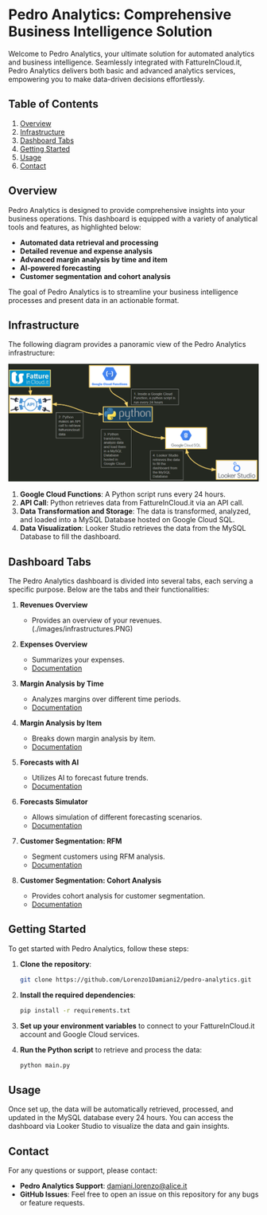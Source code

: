 # Pedro Analytics: Comprehensive Business Intelligence Solution

Welcome to Pedro Analytics, your ultimate solution for automated analytics and business intelligence. Seamlessly integrated with FattureInCloud.it, Pedro Analytics delivers both basic and advanced analytics services, empowering you to make data-driven decisions effortlessly.

## Table of Contents

1. [Overview](#overview)
2. [Infrastructure](#infrastructure)
3. [Dashboard Tabs](#dashboard-tabs)
4. [Getting Started](#getting-started)
5. [Usage](#usage)
6. [Contact](#contact)

## Overview

Pedro Analytics is designed to provide comprehensive insights into your business operations. This dashboard is equipped with a variety of analytical tools and features, as highlighted below:

- **Automated data retrieval and processing**
- **Detailed revenue and expense analysis**
- **Advanced margin analysis by time and item**
- **AI-powered forecasting**
- **Customer segmentation and cohort analysis**

The goal of Pedro Analytics is to streamline your business intelligence processes and present data in an actionable format.

## Infrastructure

The following diagram provides a panoramic view of the Pedro Analytics infrastructure:

![Infrastructure Flow](./images/infrastructures.PNG)

1. **Google Cloud Functions**: A Python script runs every 24 hours.
2. **API Call**: Python retrieves data from FattureInCloud.it via an API call.
3. **Data Transformation and Storage**: The data is transformed, analyzed, and loaded into a MySQL Database hosted on Google Cloud SQL.
4. **Data Visualization**: Looker Studio retrieves the data from the MySQL Database to fill the dashboard.

## Dashboard Tabs

The Pedro Analytics dashboard is divided into several tabs, each serving a specific purpose. Below are the tabs and their functionalities:

1. **Revenues Overview**
    - Provides an overview of your revenues.
(./images/infrastructures.PNG)

2. **Expenses Overview**
    - Summarizes your expenses.
    - [Documentation](#)

3. **Margin Analysis by Time**
    - Analyzes margins over different time periods.
    - [Documentation](#)

4. **Margin Analysis by Item**
    - Breaks down margin analysis by item.
    - [Documentation](#)

5. **Forecasts with AI**
    - Utilizes AI to forecast future trends.
    - [Documentation](#)

6. **Forecasts Simulator**
    - Allows simulation of different forecasting scenarios.
    - [Documentation](#)

7. **Customer Segmentation: RFM**
    - Segment customers using RFM analysis.
    - [Documentation](#)

8. **Customer Segmentation: Cohort Analysis**
    - Provides cohort analysis for customer segmentation.
    - [Documentation](#)

## Getting Started

To get started with Pedro Analytics, follow these steps:

1. **Clone the repository**:
    ```sh
    git clone https://github.com/Lorenzo1Damiani2/pedro-analytics.git
    ```

2. **Install the required dependencies**:
    ```sh
    pip install -r requirements.txt
    ```

3. **Set up your environment variables** to connect to your FattureInCloud.it account and Google Cloud services.

4. **Run the Python script** to retrieve and process the data:
    ```sh
    python main.py
    ```

## Usage

Once set up, the data will be automatically retrieved, processed, and updated in the MySQL database every 24 hours. You can access the dashboard via Looker Studio to visualize the data and gain insights.

## Contact

For any questions or support, please contact:

- **Pedro Analytics Support**: [damiani.lorenzo@alice.it](mailto:damiani.lorenzo@alice.it)
- **GitHub Issues**: Feel free to open an issue on this repository for any bugs or feature requests.
